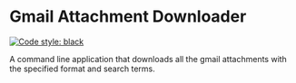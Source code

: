 # Gmail Attachment Downloader
[![Code style: black](https://img.shields.io/badge/code%20style-black-000000.svg)](https://github.com/psf/black)

A command line application that downloads all the gmail attachments with the specified format and search terms.